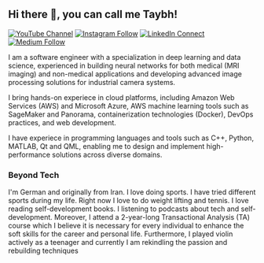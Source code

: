 ## Hi there 👋, you can call me Taybh! 

[![YouTube Channel](https://img.shields.io/badge/YouTube-Subscribe-red)](https://youtube.com/@tech_d3coded?feature=shared)
[![Instagram Follow](https://img.shields.io/badge/Instagram-Follow-blue?logo=instagram&style=social)](https://www.instagram.com/tech.decoded.de?igsh=ZWp0NXYzY3Fld3o3&utm_source=qr)
[![LinkedIn Connect](https://img.shields.io/badge/LinkedIn-Connect-blue?logo=linkedin&style=social)](https://www.linkedin.com/in/tayebeh-bahador-23356a185/)
[![Medium Follow](https://img.shields.io/badge/Medium-Follow-black?logo=medium&style=social)](https://medium.com/@innovate_tiba)

I am a software engineer with a specialization in deep learning and data science, experienced in building neural networks for both medical (MRI imaging) and non-medical applications and developing advanced image processing solutions for industrial camera systems.

I bring hands-on experiece in cloud platforms, including Amazon Web Services (AWS) and Microsoft Azure, AWS machine learning tools such as SageMaker and Panorama, containerization technologies (Docker), DevOps practices, and web development.

I have experiece in programming languages and tools such as C++, Python, MATLAB, Qt and QML, enabling me to design and implement high-performance solutions across diverse domains.

### Beyond Tech

I'm German and originally from Iran. 
I love doing sports. I have tried different sports during my life. Right now I love to do weight lifting and tennis. 
I love reading self-development books.
I listening to podcasts about tech and self-development. Moreover, I attend a 2-year-long Transactional Analysis (TA) course which I believe it is necessary for every individual to enhance the soft skills for the career and personal life. 
Furthermore, I played violin actively as a teenager and currently I am rekindling the passion and rebuilding techniques




<!--
**Taybh/taybh** is a ✨ _special_ ✨ repository because its `README.md` (this file) appears on your GitHub profile.

Here are some ideas to get you started:

- 🔭 I’m currently working on ...
- 🌱 I’m currently learning ...
- 👯 I’m looking to collaborate on ...
- 🤔 I’m looking for help with ...
- 💬 Ask me about ...
- 📫 How to reach me: ...
- 😄 Pronouns: ...
- ⚡ Fun fact: ...
-->
